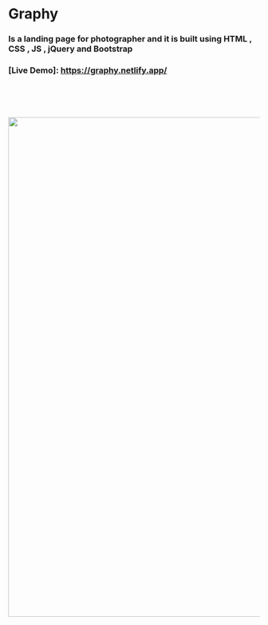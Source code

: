 # Graphy

### Is a landing page for photographer and it is built using HTML , CSS , JS , jQuery and Bootstrap


### [Live Demo]: https://graphy.netlify.app/


<br><br><br>
<br>
    <img src="https://raw.githubusercontent.com/AhmadDalao/Graphy/master/images/graphy.png"  width="1000"/>
<br>
